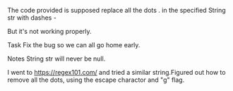 The code provided is supposed replace all the dots . in the specified String str with dashes -

But it's not working properly.

Task
Fix the bug so we can all go home early.

Notes
String str will never be null.

I went to https://regex101.com/ and tried a similar string.Figured out how to remove all the dots, using the escape charactor and "g" flag.   
